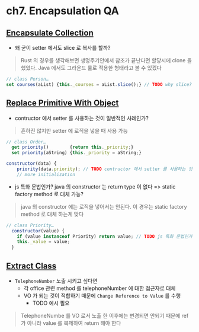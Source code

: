 # ch7. Encapsulation QA

## [Encapsulate Collection](/7-encapsulation/2-encapsulate-collection.md)

- 왜 굳이 setter 에서도 slice 로 복사를 할까?

> Rust 의 경우를 생각해보면 생명주기안에서 참조가 끝난다면 할당시에 clone 을 했었다. Java 에서도 그라운드 룰로 적용한 형태라고 볼 수 있겠다

```js
// class Person…
set courses(aList) {this._courses = aList.slice();} // TODO why slice?
```

## [Replace Primitive With Object](/7-encapsulation/3-replace-primitive-with-object.md)

- contructor 에서 setter 를 사용하는 것이 일반적인 사례인가?

> 흔하진 않지만 setter 에 로직을 넣을 때 사용 가능

```js
// class Order…
  get priority()        {return this._priority;}
  set priority(aString) {this._priority = aString;}

constructor(data) {
    priority(data.priority); // TODO contructor 에서 setter 를 사용하는 것이 일반적인 사례인가?
    // more initialization
```

- js 특화 문법인가? java 의 constructor 는 return type 이 없다 => static factory method 로 대체 가능?

> java 의 constructor 에는 로직을 넣어서는 안된다. 이 경우는 static factory method 로 대체 하는게 맞다

```js
// class Priority…
  constructor(value) {
    if (value instanceof Priority) return value; // TODO js 특화 문법인가?  java 의 constructor 는 return type 이 없다 => static factory method 로 대체 가능?
    this._value = value;
  }
```

## [Extract Class](/7-encapsulation/5-extract-class.md)

- `TelephoneNumber` 노출 시키고 싶다면
  - 각 office 관련 method 를 telephoneNumber 에 대한 접근자로 대체
  - VO 가 되는 것이 적합하기 때문에 `Change Reference to Value` 를 수행
    - TODO 예시 필요

> TelephoneNumbe 를 VO 로서 노출 한 이후에는 변경되면 안되기 때문에 ref 가 아니라 value 를 복제하여 return 해야 한다

